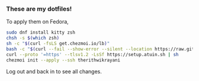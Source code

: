 ### These are my dotfiles!

To apply them on Fedora,
```bash
sudo dnf install kitty zsh
chsh -s $(which zsh)
sh -c "$(curl -fsLS get.chezmoi.io/lb)"
bash -c "$(curl --fail --show-error --silent --location https://raw.githubusercontent.com/zdharma-continuum/zinit/HEAD/scripts/install.sh)"
curl --proto '=https' --tlsv1.2 -LsSf https://setup.atuin.sh | sh
chezmoi init --apply --ssh therithwikrayani
```
Log out and back in to see all changes.
